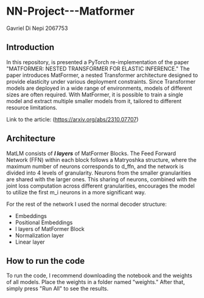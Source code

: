 # NN-Project---Matformer
Gavriel Di Nepi 2067753
## Introduction
In this repository, is presented a PyTorch re-implementation of the paper "MATFORMER: NESTED TRANSFORMER FOR ELASTIC INFERENCE." The paper introduces MatFormer, a nested Transformer architecture designed to provide elasticity under various deployment constraints. Since Transformer models are deployed in a wide range of environments, models of different sizes are often required. With MatFormer, it is possible to train a single model and extract multiple smaller models from it, tailored to different resource limitations.

Link to the article: (https://arxiv.org/abs/2310.07707)

## Architecture
MatLM consists of ***l  layers*** of MatFormer Blocks. The Feed Forward Network (FFN) within each block follows a Matryoshka structure, where the maximum number of neurons corresponds to d_ffn, and the network is divided into 4 levels of granularity. Neurons from the smaller granularities are shared with the larger ones. This sharing of neurons, combined with the joint loss computation across different granularities, encourages the model to utilize the first m_i neurons in a more significant way.


For the rest of the network I used the normal decoder structure:
 - Embeddings
 - Positional Embeddings 
 - l layers of MatFormer Block
 - Normalization layer 
 - Linear layer
 
## How to run the code
To run the code, I recommend downloading the notebook and the weights of all models. Place the weights in a folder named "weights." After that, simply press "Run All" to see the results.



